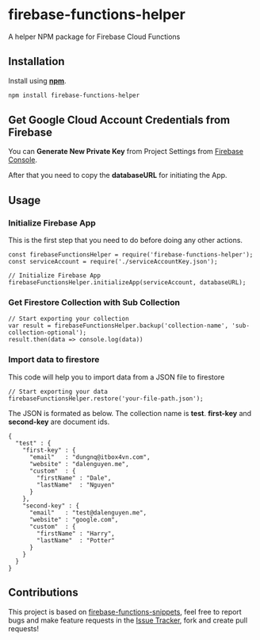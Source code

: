 # firebase-functions-helper
A helper NPM package for Firebase Cloud Functions

## Installation 

Install using [__npm__](https://www.npmjs.com/).

```sh
npm install firebase-functions-helper
```

## Get Google Cloud Account Credentials from Firebase

You can __Generate New Private Key__ from Project Settings from [Firebase Console](https://console.firebase.google.com).

After that you need to copy the __databaseURL__ for initiating the App. 

## Usage 

### Initialize Firebase App

This is the first step that you need to do before doing any other actions.

```
const firebaseFunctionsHelper = require('firebase-functions-helper');
const serviceAccount = require('./serviceAccountKey.json');

// Initialize Firebase App
firebaseFunctionsHelper.initializeApp(serviceAccount, databaseURL);
```

### Get Firestore Collection with Sub Collection

```
// Start exporting your collection
var result = firebaseFunctionsHelper.backup('collection-name', 'sub-collection-optional');
result.then(data => console.log(data))
```

### Import data to firestore 

This code will help you to import data from a JSON file to firestore

```
// Start exporting your data
firebaseFunctionsHelper.restore('your-file-path.json');
```

The JSON is formated as below. The collection name is __test__. __first-key__ and __second-key__ are document ids. 

```
{
  "test" : {
    "first-key" : {
      "email"   : "dungnq@itbox4vn.com",
      "website" : "dalenguyen.me",
      "custom"  : {
        "firstName" : "Dale",
        "lastName"  : "Nguyen"
      }
    },
    "second-key" : {
      "email"   : "test@dalenguyen.me",
      "website" : "google.com",
      "custom"  : {
        "firstName" : "Harry",
        "lastName"  : "Potter"
      }
    }
  }
}
```

## Contributions

This project is based on [firebase-functions-snippets](https://github.com/dalenguyen/firebase-functions-snippets), feel free to report bugs and make feature requests in the [Issue Tracker](https://github.com/dalenguyen/firebase-functions-helper/issues), fork and create pull requests!